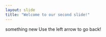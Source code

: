 ```yaml
---
layout: slide
title: "Welcome to our second slide!"
---
```

something new
Use the left arrow to go back!


